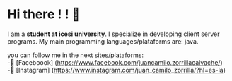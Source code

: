 # Hi there ! ! 👋
I am a **student at icesi university**. I specialize in developing client server programs. My main programming languages/plataforms are: java.

you can follow me in the next sites/plataforms:  
-👾 [Faceboook] (https://www.facebook.com/juancamilo.zorrillacalvache/)  
-👀 [Instagram] (https://www.instagram.com/juan_camilo_zorrilla/?hl=es-la)
